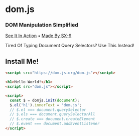 # dom.js 
### DOM Manipulation Simplified
[See It In Action](test.html) • [Made By SX-9](https://new.sx9.is-a.dev)

Tired Of Typing Document Query Selectors? Use This Instead!

## Install Me!
```html
<script src="https://dom.js.org/dom.js"></script>
```

```html
<h1>Hello World!</h1>
<script src="dom.js"></script>

<script>
  const $ = domjs.init(document);
  $.el('h1').innerText = 'dom.js';
  // $.el === document.querySelector
  // $.els === document.querySelectorAll
  // $.create === document.createElement
  // $.event === document.addEventListener
</script>
```
